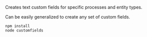 Creates text custom fields for specific processes and entity types.

Can be easily generalized to create any set of custom fields. 

```
npm install
node customfields
```
